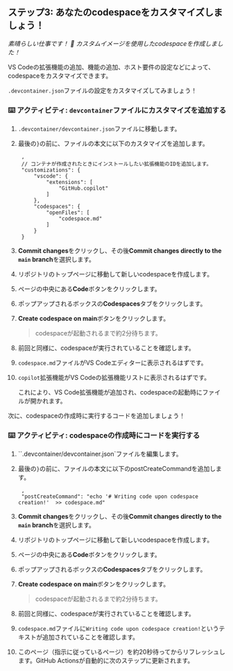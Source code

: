 <!--
  <<< Author notes: Step 3 >>>
  Start this step by acknowledging the previous step.
  Define terms and link to docs.github.com.
-->

## ステップ3: あなたのcodespaceをカスタマイズしましょう！

_素晴らしい仕事です！ 🎉 カスタムイメージを使用したcodespaceを作成しました！_

VS Codeの拡張機能の追加、機能の追加、ホスト要件の設定などによって、codespaceをカスタマイズできます。

`.devcontainer.json`ファイルの設定をカスタマイズしてみましょう！

### :keyboard: アクティビティ: `devcontainer`ファイルにカスタマイズを追加する

1. `.devcontainer/devcontainer.json`ファイルに移動します。
1. 最後の`}`の前に、ファイルの本文に以下のカスタマイズを追加します。

   ```jsonc
    ,
    // コンテナが作成されたときにインストールしたい拡張機能のIDを追加します。
    "customizations": {
        "vscode": {
            "extensions": [
                "GitHub.copilot"
            ]
        },
        "codespaces": {
            "openFiles": [
                "codespace.md"
            ]
        }
    }
   ```

1. **Commit changes**をクリックし、その後**Commit changes directly to the `main` branch**を選択します。
1. リポジトリのトップページに移動して新しいcodespaceを作成します。
1. ページの中央にある**Code**ボタンをクリックします。
1. ポップアップされるボックスの**Codespaces**タブをクリックします。
1. **Create codespace on main**ボタンをクリックします。

   > codespaceが起動されるまで約2分待ちます。

1. 前回と同様に、codespaceが実行されていることを確認します。
1. `codespace.md`ファイルがVS Codeエディターに表示されるはずです。
1. `copilot`拡張機能がVS Codeの拡張機能リストに表示されるはずです。

   これにより、VS Code拡張機能が追加され、codespaceの起動時にファイルが開かれます。

次に、codespaceの作成時に実行するコードを追加しましょう！

### :keyboard: アクティビティ: codespaceの作成時にコードを実行する

1. ``.devcontainer/devcontainer.json`ファイルを編集します。
1. 最後の`}`の前に、ファイルの本文に以下のpostCreateCommandを追加します。

   ```jsonc
    ,
    "postCreateCommand": "echo '# Writing code upon codespace creation!'  >> codespace.md"
   ```

1. **Commit changes**をクリックし、その後**Commit changes directly to the `main` branch**を選択します。
1. リポジトリのトップページに移動して新しいcodespaceを作成します。
1. ページの中央にある**Code**ボタンをクリックします。
1. ポップアップされるボックスの**Codespaces**タブをクリックします。
1. **Create codespace on main**ボタンをクリックします。

   > codespaceが起動されるまで約2分待ちます。

1. 前回と同様に、codespaceが実行されていることを確認します。
1. `codespace.md`ファイルに`Writing code upon codespace creation!`というテキストが追加されていることを確認します。
1. このページ（指示に従っているページ）を約20秒待ってからリフレッシュします。GitHub Actionsが自動的に次のステップに更新されます。
